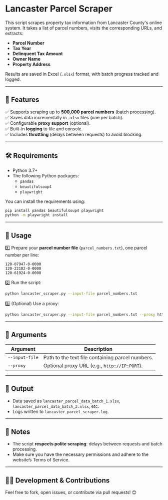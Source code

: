 
# Lancaster Parcel Scraper

This script scrapes property tax information from Lancaster County's online system. It takes a list of parcel numbers, visits the corresponding URLs, and extracts:
- **Parcel Number**
- **Tax Year**
- **Delinquent Tax Amount**
- **Owner Name**
- **Property Address**

Results are saved in Excel (`.xlsx`) format, with batch progress tracked and logged.

---

## 🚀 Features

✅ Supports scraping up to **500,000 parcel numbers** (batch processing).  
✅ Saves data incrementally in `.xlsx` files (one per batch).  
✅ Configurable **proxy support** (optional).  
✅ Built-in **logging** to file and console.  
✅ Includes **throttling** (delays between requests) to avoid blocking.

---

## 🛠️ Requirements

- Python 3.7+
- The following Python packages:
  - `pandas`
  - `beautifulsoup4`
  - `playwright`

You can install the requirements using:

```bash
pip install pandas beautifulsoup4 playwright
python -m playwright install
```

---

## 📂 Usage

1️⃣ Prepare your **parcel number file** (`parcel_numbers.txt`), one parcel number per line:
```
120-07947-0-0000
120-22182-0-0000
120-61924-0-0000
```

2️⃣ Run the script:

```bash
python lancaster_scraper.py --input-file parcel_numbers.txt
```

3️⃣ (Optional) Use a proxy:

```bash
python lancaster_scraper.py --input-file parcel_numbers.txt --proxy http://143.198.42.182:31280
```

---

## 🔧 Arguments

| Argument        | Description                                             |
|-----------------|---------------------------------------------------------|
| `--input-file`  | Path to the text file containing parcel numbers.        |
| `--proxy`       | Optional proxy URL (e.g., `http://IP:PORT`).            |

---

## 📝 Output

- Data saved as `lancaster_parcel_data_batch_1.xlsx`, `lancaster_parcel_data_batch_2.xlsx`, etc.
- Logs written to `lancaster_parcel_scraper.log`.

---

## 📌 Notes

- The script **respects polite scraping**: delays between requests and batch processing.
- Make sure you have the necessary permissions and adhere to the website’s Terms of Service.

---

## 👨‍💻 Development & Contributions

Feel free to fork, open issues, or contribute via pull requests! 😊
